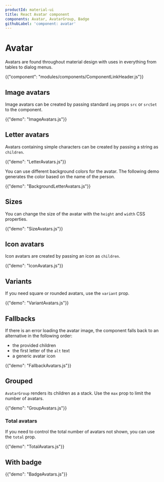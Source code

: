 ```yaml
---
productId: material-ui
title: React Avatar component
components: Avatar, AvatarGroup, Badge
githubLabel: 'component: avatar'
---
```


# Avatar

<p class="description">Avatars are found throughout material design with uses in everything from tables to dialog menus.</p>

{{"component": "modules/components/ComponentLinkHeader.js"}}

## Image avatars

Image avatars can be created by passing standard `img` props `src` or `srcSet` to the component.

{{"demo": "ImageAvatars.js"}}

## Letter avatars

Avatars containing simple characters can be created by passing a string as `children`.

{{"demo": "LetterAvatars.js"}}

You can use different background colors for the avatar.
The following demo generates the color based on the name of the person.

{{"demo": "BackgroundLetterAvatars.js"}}

## Sizes

You can change the size of the avatar with the `height` and `width` CSS properties.

{{"demo": "SizeAvatars.js"}}

## Icon avatars

Icon avatars are created by passing an icon as `children`.

{{"demo": "IconAvatars.js"}}

## Variants

If you need square or rounded avatars, use the `variant` prop.

{{"demo": "VariantAvatars.js"}}

## Fallbacks

If there is an error loading the avatar image, the component falls back to an alternative in the following order:

- the provided children
- the first letter of the `alt` text
- a generic avatar icon

{{"demo": "FallbackAvatars.js"}}

## Grouped

`AvatarGroup` renders its children as a stack. Use the `max` prop to limit the number of avatars.

{{"demo": "GroupAvatars.js"}}

### Total avatars

If you need to control the total number of avatars not shown, you can use the `total` prop.

{{"demo": "TotalAvatars.js"}}

## With badge

{{"demo": "BadgeAvatars.js"}}
